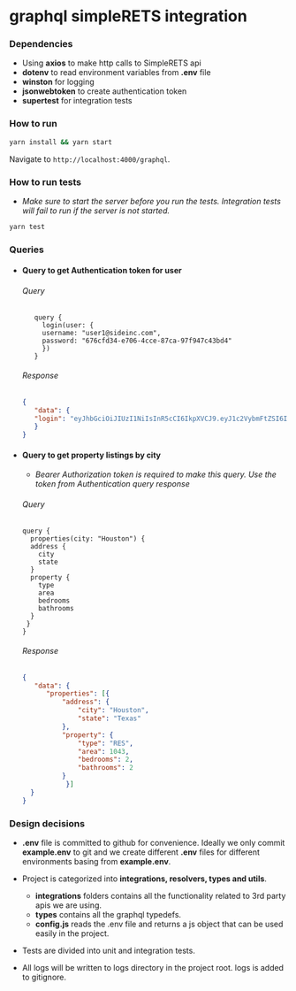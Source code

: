 # graphql simpleRETS integration

### Dependencies

- Using **axios** to make http calls to SimpleRETS api
- **dotenv** to read environment variables from **.env** file
- **winston** for logging
- **jsonwebtoken** to create authentication token
- **supertest** for integration tests

### How to run

```sh
yarn install && yarn start 
```
Navigate to `http://localhost:4000/graphql`.

### How to run tests
  - _Make sure to start the server before you run the tests. Integration tests will fail to run if the server is not started._
```sh
yarn test
```


### Queries

- #### Query to get Authentication token for user
  ###### Query

  ```
     query { 
       login(user: {
       username: "user1@sideinc.com",
       password: "676cfd34-e706-4cce-87ca-97f947c43bd4"
       })
     }
    ```
   ###### Response
  ```json
  {
     "data": {
     "login": "eyJhbGciOiJIUzI1NiIsInR5cCI6IkpXVCJ9.eyJ1c2VybmFtZSI6InVzZXIxQHNpZGVpbmMuY29tIiwiaWF0IjoxNjQ3Nzk3NjA5LCJleHAiOjE2NDc4ODQwMDl9.BXsmpTNx2abxsltg_UJrSR_sBxBKpMKLuUFjxUDAJ-A"
     }
  }
  
- #### Query to get property listings by city
  
  - _Bearer Authorization token is required to make this query. Use the token from Authentication query response_
   
  ###### Query
  ```
  query {
    properties(city: "Houston") {
    address {
      city
      state
    }
    property {
      type
      area
      bedrooms
      bathrooms
    }
   }
  }
  ```
  
  ###### Response
  ```json
  {
     "data": {
        "properties": [{
            "address": {
                "city": "Houston",
                "state": "Texas"
            },
            "property": {
                "type": "RES",
                "area": 1043,
                "bedrooms": 2,
                "bathrooms": 2
            }
             }]
    }
  }


### Design decisions

- **.env** file is committed to github for convenience. 
 Ideally we only commit **example.env** to git and we create different **.env** files for different environments basing from **example.env**.
- Project is categorized into **integrations, resolvers, types and utils**. 
  
   - **integrations** folders contains all the functionality related to 3rd party apis we are using.
   - **types** contains all the graphql typedefs.  
   - **config.js** reads the .env file and returns a js object that can be used easily in the project.
  
- Tests are divided into unit and integration tests.
- All logs will be written to logs directory in the project root. logs is added to gitignore.
